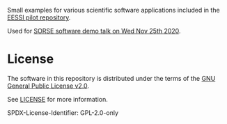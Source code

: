 Small examples for various scientific software applications included in the [EESSI pilot repository](https://eessi.github.io/docs/pilot).

Used for [SORSE software demo talk on Wed Nov 25th 2020](https://sorse.github.io/programme/software-demos/event-028).

# License

The software in this repository is distributed under the terms of the
[GNU General Public License v2.0](https://opensource.org/licenses/GPL-2.0).

See [LICENSE](https://github.com/EESSI/eessi-demo/blob/master/LICENSE) for more information.

SPDX-License-Identifier: GPL-2.0-only
